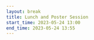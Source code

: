 ```yaml
---
layout: break
title: Lunch and Poster Session
start_time: 2023-05-24 13:00
end_time: 2023-05-24 13:55
---
```

